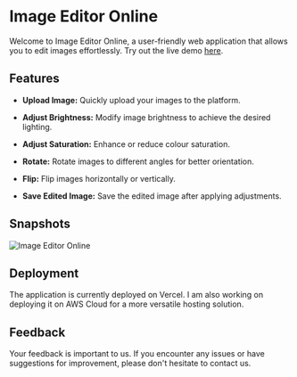 # Image Editor Online

Welcome to Image Editor Online, a user-friendly web application that allows you to edit images effortlessly. Try out the live demo [here](https://image-editor-online-three.vercel.app/).

## Features

- **Upload Image:** Quickly upload your images to the platform.

- **Adjust Brightness:** Modify image brightness to achieve the desired lighting.

- **Adjust Saturation:** Enhance or reduce colour saturation.

- **Rotate:** Rotate images to different angles for better orientation.

- **Flip:** Flip images horizontally or vertically.

- **Save Edited Image:** Save the edited image after applying adjustments.

## Snapshots
![Image Editor Online](https://github.com/iamswapnil22/Image-Editor-Online/assets/95163993/482e0407-75c8-496c-87e2-b7fd7f4d9ce7)

## Deployment

The application is currently deployed on Vercel. I am also working on deploying it on AWS Cloud for a more versatile hosting solution.

## Feedback

Your feedback is important to us. If you encounter any issues or have suggestions for improvement, please don't hesitate to contact us.
